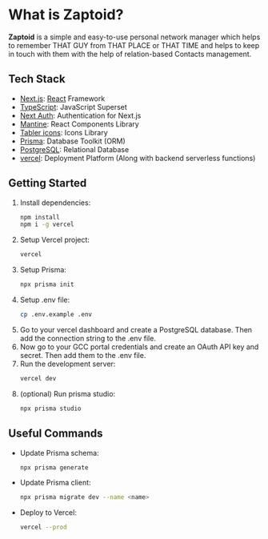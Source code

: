 # What is Zaptoid?
**Zaptoid** is a simple and easy-to-use personal network manager which helps to remember THAT GUY from THAT PLACE or THAT TIME and helps to keep in touch with them with the help of relation-based Contacts management.

## Tech Stack
- [Next.js](https://nextjs.org/): [React](https://reactjs.org/) Framework
- [TypeScript](https://www.typescriptlang.org/): JavaScript Superset
- [Next Auth](https://next-auth.js.org/): Authentication for Next.js
- [Mantine](https://mantine.dev/): React Components Library
- [Tabler icons](https://tabler.io/docs/icons/react): Icons Library
- [Prisma](https://www.prisma.io/): Database Toolkit (ORM)
- [PostgreSQL](https://www.postgresql.org/): Relational Database
- [vercel](https://vercel.com/): Deployment Platform (Along with backend serverless functions)

## Getting Started
1. Install dependencies:
    ```bash
    npm install
    npm i -g vercel
    ```
2. Setup Vercel project:
    ```bash
    vercel
    ```
3. Setup Prisma:
    ```bash
    npx prisma init
    ```
4. Setup .env file:
    ```bash
    cp .env.example .env
    ```
5. Go to your vercel dashboard and create a PostgreSQL database. Then add the connection string to the .env file.
6. Now go to your GCC portal credentials and create an OAuth API key and secret. Then add them to the .env file.
7. Run the development server:
    ```bash
    vercel dev
    ```
8. (optional) Run prisma studio:
    ```bash
    npx prisma studio
    ```
## Useful Commands
* Update Prisma schema:
    ```bash
    npx prisma generate
    ```
* Update Prisma client:
    ```bash
    npx prisma migrate dev --name <name>
    ```
* Deploy to Vercel:
    ```bash
    vercel --prod
    ```
